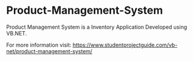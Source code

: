 # Product-Management-System
Product Management System is a Inventory Application Developed using VB.NET.

For more information visit:
https://www.studentprojectguide.com/vb-net/product-management-system/
